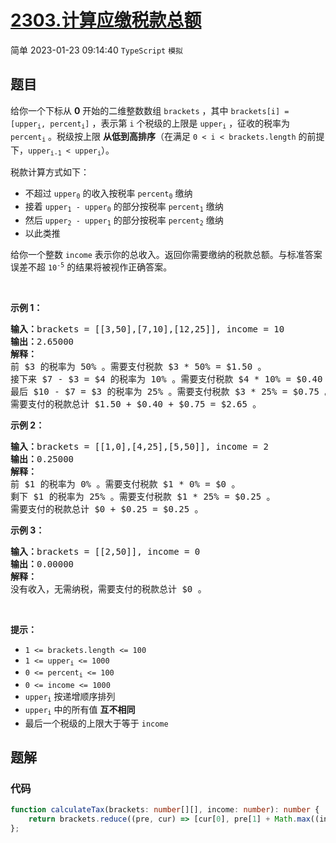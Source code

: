 # [2303.计算应缴税款总额](https://leetcode.cn/problems/calculate-amount-paid-in-taxes)
<span class="diff diff-easy">简单</span>
2023-01-23 09:14:40 `TypeScript` `模拟`
## 题目
<p>给你一个下标从 <strong>0</strong> 开始的二维整数数组 <code>brackets</code> ，其中 <code>brackets[i] = [upper<sub>i</sub>, percent<sub>i</sub>]</code> ，表示第 <code>i</code> 个税级的上限是 <code>upper<sub>i</sub></code> ，征收的税率为 <code>percent<sub>i</sub></code> 。税级按上限 <strong>从低到高排序</strong>（在满足 <code>0 &lt; i &lt; brackets.length</code> 的前提下，<code>upper<sub>i-1</sub> &lt; upper<sub>i</sub></code>）。</p>

<p>税款计算方式如下：</p>

<ul>
  <li>不超过 <code>upper<sub>0</sub></code> 的收入按税率 <code>percent<sub>0</sub></code> 缴纳</li>
  <li>接着 <code>upper<sub>1</sub> - upper<sub>0</sub></code> 的部分按税率 <code>percent<sub>1</sub></code> 缴纳</li>
  <li>然后 <code>upper<sub>2</sub> - upper<sub>1</sub></code> 的部分按税率 <code>percent<sub>2</sub></code> 缴纳</li>
  <li>以此类推</li>
</ul>

<p>给你一个整数 <code>income</code> 表示你的总收入。返回你需要缴纳的税款总额。与标准答案误差不超 <code>10<sup>-5</sup></code> 的结果将被视作正确答案。</p>

<p>&nbsp;</p>

<p><strong>示例 1：</strong></p>

<pre><strong>输入：</strong>brackets = [[3,50],[7,10],[12,25]], income = 10
<strong>输出：</strong>2.65000
<strong>解释：</strong>
前 $3 的税率为 50% 。需要支付税款 $3 * 50% = $1.50 。
接下来 $7 - $3 = $4 的税率为 10% 。需要支付税款 $4 * 10% = $0.40 。
最后 $10 - $7 = $3 的税率为 25% 。需要支付税款 $3 * 25% = $0.75 。
需要支付的税款总计 $1.50 + $0.40 + $0.75 = $2.65 。
</pre>

<p><strong>示例 2：</strong></p>

<pre><strong>输入：</strong>brackets = [[1,0],[4,25],[5,50]], income = 2
<strong>输出：</strong>0.25000
<strong>解释：</strong>
前 $1 的税率为 0% 。需要支付税款 $1 * 0% = $0 。
剩下 $1 的税率为 25% 。需要支付税款 $1 * 25% = $0.25 。
需要支付的税款总计 $0 + $0.25 = $0.25 。
</pre>

<p><strong>示例 3：</strong></p>

<pre><strong>输入：</strong>brackets = [[2,50]], income = 0
<strong>输出：</strong>0.00000
<strong>解释：</strong>
没有收入，无需纳税，需要支付的税款总计 $0 。
</pre>

<p>&nbsp;</p>

<p><strong>提示：</strong></p>

<ul>
  <li><code>1 &lt;= brackets.length &lt;= 100</code></li>
  <li><code>1 &lt;= upper<sub>i</sub> &lt;= 1000</code></li>
  <li><code>0 &lt;= percent<sub>i</sub> &lt;= 100</code></li>
  <li><code>0 &lt;= income &lt;= 1000</code></li>
  <li><code>upper<sub>i</sub></code> 按递增顺序排列</li>
  <li><code>upper<sub>i</sub></code> 中的所有值 <strong>互不相同</strong></li>
  <li>最后一个税级的上限大于等于 <code>income</code></li>
</ul>


## 题解
### 代码
```typescript
function calculateTax(brackets: number[][], income: number): number {
    return brackets.reduce((pre, cur) => [cur[0], pre[1] + Math.max((income > cur[0] ? cur[0] - pre[0] : income - pre[0]), 0) * cur[1] / 100], [0, 0])[1];
};
```
